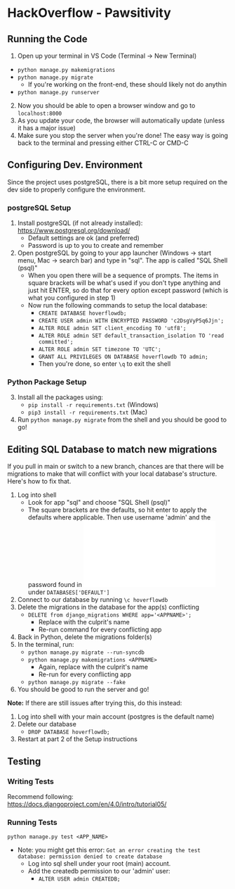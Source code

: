 # HackOverflow - Pawsitivity
## Running the Code
1. Open up your terminal in VS Code (Terminal -> New Terminal)
- `python manage.py makemigrations`
- `python manage.py migrate`
    - If you're working on the front-end, these should likely not do anythin
- `python manage.py runserver`
2. Now you should be able to open a browser window and go to `localhost:8000`
3. As you update your code, the browser will automatically update (unless it has a major issue)
4. Make sure you stop the server when you're done! The easy way is going back to the terminal and pressing either CTRL-C or CMD-C

## Configuring Dev. Environment

Since the project uses postgreSQL, there is a bit more setup required on the dev side to properly configure the environment.

### postgreSQL Setup
1. Install postgreSQL (if not already installed): https://www.postgresql.org/download/
    - Default settings are ok (and preferred)
    - Password is up to you to create and remember
2. Open postgreSQL by going to your app launcher (Windows -> start menu, Mac -> search bar) and type in "sql". The app is called "SQL Shell (psql)"
    - When you open there will be a sequence of prompts. The items in square brackets will be what's used if you don't type anything and just hit ENTER, so do that for every option except password (which is what you configured in step 1)
    - Now run the following commands to setup the local database:
        - `CREATE DATABASE hoverflowdb;`
        - `CREATE USER admin WITH ENCRYPTED PASSWORD 'c2DsgVyP5q6Jjn';`
        - `ALTER ROLE admin SET client_encoding TO 'utf8';`
        - `ALTER ROLE admin SET default_transaction_isolation TO 'read committed';`
        - `ALTER ROLE admin SET timezone TO 'UTC';`
        - `GRANT ALL PRIVILEGES ON DATABASE hoverflowdb TO admin;`
        - Then you're done, so enter `\q` to exit the shell
### Python Package Setup
3. Install all the packages using:
    - `pip install -r requirements.txt` (Windows)
    - `pip3 install -r requirements.txt` (Mac)
4. Run `python manage.py migrate` from the shell and you should be good to go!
## Editing SQL Database to match new migrations

If you pull in main or switch to a new branch, chances are that there will be migrations to make that will conflict with your local database's structure. Here's how to fix that.
1. Log into shell
    - Look for app "sql" and choose "SQL Shell (psql)"
    - The square brackets are the defaults, so hit enter to apply the defaults where applicable. Then use username 'admin' and the password found in ![settings.py](./hackoverflow/settings.py) under `DATABASES['DEFAULT']`
2. Connect to our database by running `\c hoverflowdb`
3. Delete the migrations in the database for the app(s) conflicting
    - `DELETE from django_migrations WHERE app='<APPNAME>';`
        - Replace <APPNAME> with the culprit's name
        - Re-run command for every conflicting app
4. Back in Python, delete the migrations folder(s)
5. In the terminal, run:
    - `python manage.py migrate --run-syncdb`
    - `python manage.py makemigrations <APPNAME>`
        - Again, replace <APPNAME> with the culprit's name
        - Re-run for every conflicting app
    - `python manage.py migrate --fake`
6. You should be good to run the server and go!

**Note:** If there are still issues after trying this, do this instead:
1. Log into shell with your main account (postgres is the default name)
2. Delete our database
    - `DROP DATABASE hoverflowdb;`
3. Restart at part 2 of the Setup instructions

## Testing
### Writing Tests

Recommend following: https://docs.djangoproject.com/en/4.0/intro/tutorial05/

### Running Tests

`python manage.py test <APP_NAME>`

- Note: you might get this error: `Got an error creating the test database: permission denied to create database`
    - Log into sql shell under your root (main) account.
    - Add the createdb permission to our 'admin' user:
        - `ALTER USER admin CREATEDB;`
